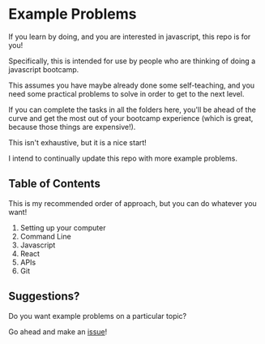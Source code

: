 # Example Problems

If you learn by doing, and you are interested in javascript, this repo is for you!

Specifically, this is intended for use by people who are thinking of doing a javascript bootcamp.

This assumes you have maybe already done some self-teaching, and you need some practical problems to solve in order to get to the next level. 

If you can complete the tasks in all the folders here, you'll be ahead of the curve and get the most out of your bootcamp experience (which is great, because those things are expensive!).

This isn't exhaustive, but it is a nice start! 

I intend to continually update this repo with more example problems. 

## Table of Contents

This is my recommended order of approach, but you can do whatever you want!

1. Setting up your computer
2. Command Line
3. Javascript
4. React
5. APIs
6. Git

## Suggestions? 

Do you want example problems on a particular topic? 

Go ahead and make an [issue](https://github.com/kaylakantola/example-problems/issues/new)!
